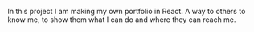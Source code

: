 In this project I am making my own portfolio in React.
A way to others to know me, to show them what I can do and where they can reach me.